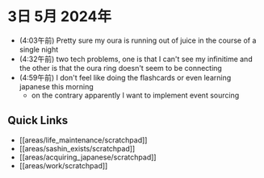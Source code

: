 # 3日 5月 2024年
- (4:03午前) Pretty sure my oura is running out of juice in the course of a single night
- (4:32午前) two tech problems, one is that I can't see my infinitime and the other is that the oura ring doesn't seem to be connecting
- (4:59午前) I don't feel like doing the flashcards or even learning japanese this morning
  - on the contrary apparently I want to implement event sourcing


 



## Quick Links
- [[areas/life_maintenance/scratchpad]]
- [[areas/sashin_exists/scratchpad]]
- [[areas/acquiring_japanese/scratchpad]]
- [[areas/work/scratchpad]]
